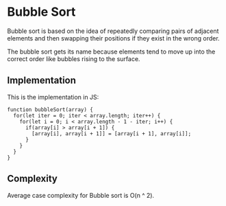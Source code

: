 # Bubble Sort

Bubble sort is based on the idea of repeatedly comparing pairs of adjacent elements and then swapping
their positions if they exist in the wrong order.

The bubble sort gets its name because elements tend to move up into the correct order like bubbles 
rising to the surface.

## Implementation

This is the implementation in JS:
```
function bubbleSort(array) {
  for(let iter = 0; iter < array.length; iter++) {
    for(let i = 0; i < array.length - 1 - iter; i++) {
      if(array[i] > array[i + 1]) {
        [array[i], array[i + 1]] = [array[i + 1], array[i]];
      }
    }
  }
}
```

## Complexity

Average case complexity for Bubble sort is O(n ^ 2).
